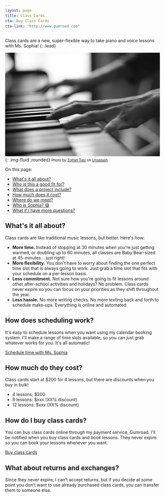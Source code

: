 ```yaml
---
layout: page
title: Class Cards
cta: Buy Class Cards
cta-link: "http://www.gumroad.com"
---
```

Class cards are a new, super-flexible way to take piano and voice lessons with Ms. Sophia!
{: .lead}

![Hands on piano keys](assets/img/piano-hands-1.jpg){: .img-fluid .rounded}
<small class="d-block text-right"><span>Photo by <a href="https://unsplash.com/@zoltantasi?utm_source=unsplash&amp;utm_medium=referral&amp;utm_content=creditCopyText">Zoltan Tasi</a> on <a href="https://unsplash.com/s/photos/piano-hands?utm_source=unsplash&amp;utm_medium=referral&amp;utm_content=creditCopyText">Unsplash</a></span></small>

On this page:
- [What's it all about?](#whats-it-all-about)
- [Who is this a good fit for?](#who-is-this-a-good-fit-for)
- [What does a project include?](#what-does-a-project-include)
- [How much does it cost?](#how-much-does-it-cost)
- [Where do we meet?](#where-do-we-meet)
- [Who is Sophia? 😄](#who-is-sophia)
- [What if I have more questions?](#what-if-i-have-more-questions)

## What's it all about?
Class cards are like traditional music lessons, but better. Here's how:
- **More time.** Instead of stopping at 30 minutes when you're just getting warmed, or doubling up to 60 minutes, all classes are Baby Bear-sized at 45-minutes… just right!
- **More flexibility.** You don't have to worry about finding the one perfect time slot that is always going to work. Just grab a time slot that fits with your schedule on a per-lesson basis.
- **Less commitment.** Not sure how you're going to fit lessons around other after-school activities and holidays? No problem. Class cards never expire so you can focus on your priorities as they shift throughout the year.
- **Less hassle.** No more writing checks. No more texting back and forth to schedule make-ups. Everything is online and automated.

## How does scheduling work?
It's easy to schedule lessons when you want using my calendar booking system. I'll make a range of time slots available, so you can just grab whatever works for you. It's all automatic!

<a href="#" class="btn sms-primary">Schedule time with Ms. Sophia</a>

## How much do they cost?
Class cards start at $200 for 4 lessons, but there are discounts when you buy in bulk!
- 4 lessons, $200
- 8 lessons: $xxx (XX% discount)
- 12 lessons: $xxx (XX% discount)

## How do I buy class cards?
You can buy class cards online through my payment service, Gumroad. I'll be notified when you buy class cards and book lessons. They never expire so you can book your lessons whenever you want.

<a href="#" class="btn sms-primary">Buy class cards</a>

## What about returns and exchanges?
Since they never expire, I can't accept returns, but if you decide at some point you don't want to use already purchased class cards, you can transfer them to someone else.
